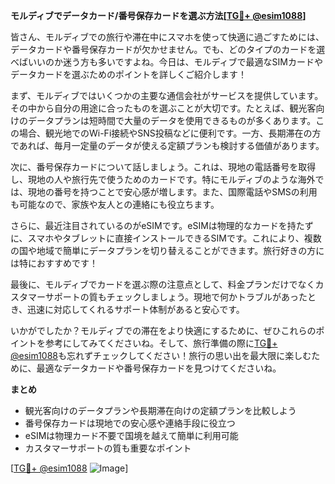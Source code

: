 **モルディブでデータカード/番号保存カードを選ぶ方法[[TG💪+ @esim1088](https://t.me/s/esim1088)]**

皆さん、モルディブでの旅行や滞在中にスマホを使って快適に過ごすためには、データカードや番号保存カードが欠かせません。でも、どのタイプのカードを選べばいいのか迷う方も多いですよね。今日は、モルディブで最適なSIMカードやデータカードを選ぶためのポイントを詳しくご紹介します！

まず、モルディブではいくつかの主要な通信会社がサービスを提供しています。その中から自分の用途に合ったものを選ぶことが大切です。たとえば、観光客向けのデータプランは短時間で大量のデータを使用できるものが多くあります。この場合、観光地でのWi-Fi接続やSNS投稿などに便利です。一方、長期滞在の方であれば、毎月一定量のデータが使える定額プランも検討する価値があります。

次に、番号保存カードについて話しましょう。これは、現地の電話番号を取得し、現地の人や旅行先で使うためのカードです。特にモルディブのような海外では、現地の番号を持つことで安心感が増します。また、国際電話やSMSの利用も可能なので、家族や友人との連絡にも役立ちます。

さらに、最近注目されているのがeSIMです。eSIMは物理的なカードを持たずに、スマホやタブレットに直接インストールできるSIMです。これにより、複数の国や地域で簡単にデータプランを切り替えることができます。旅行好きの方には特におすすめです！

最後に、モルディブでカードを選ぶ際の注意点として、料金プランだけでなくカスタマーサポートの質もチェックしましょう。現地で何かトラブルがあったとき、迅速に対応してくれるサポート体制があると安心です。

いかがでしたか？モルディブでの滞在をより快適にするために、ぜひこれらのポイントを参考にしてみてくださいね。そして、旅行準備の際に[TG💪+ @esim1088](https://t.me/s/esim1088)も忘れずチェックしてください！旅行の思い出を最大限に楽しむために、最適なデータカードや番号保存カードを見つけてくださいね。

**まとめ**
- 観光客向けのデータプランや長期滞在向けの定額プランを比較しよう
- 番号保存カードは現地での安心感や連絡手段に役立つ
- eSIMは物理カード不要で国境を越えて簡単に利用可能
- カスタマーサポートの質も重要なポイント

[[TG💪+ @esim1088](https://t.me/s/esim1088) ![Image](https://i.postimg.cc/Y0z9fWf4/image.png)]
